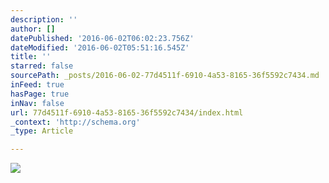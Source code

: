 ```yaml
---
description: ''
author: []
datePublished: '2016-06-02T06:02:23.756Z'
dateModified: '2016-06-02T05:51:16.545Z'
title: ''
starred: false
sourcePath: _posts/2016-06-02-77d4511f-6910-4a53-8165-36f5592c7434.md
inFeed: true
hasPage: true
inNav: false
url: 77d4511f-6910-4a53-8165-36f5592c7434/index.html
_context: 'http://schema.org'
_type: Article

---
```

![](https://the-grid-user-content.s3-us-west-2.amazonaws.com/9c3f8653-e218-41f5-a71f-f0498f1050f7.jpg)